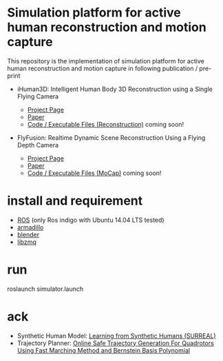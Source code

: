 # Simulation platform for active human reconstruction and motion capture

This repository is the implementation of simulation platform for active human reconstruction and motion capture in following publication / pre-print

* iHuman3D: Intelligent Human Body 3D Reconstruction using a Single Flying Camera 
  * [Project Page](http://www.luvision.net/iHuman3D/) 
  * [Paper](http://www.luvision.net/iHuman3D/Fig/iHuman3D_camear_ready.pdf)
  * [Code / Executable Files (Reconstruction)](https://github.com/wchengad/iHuman3D) coming soon!

* FlyFusion: Realtime Dynamic Scene Reconstruction Using a Flying Depth Camera
  * [Project Page](http://www.luvision.net/FlyFusion_tvcg/) 
  * [Paper](http://www.luvision.net/FlyFusion_tvcg/Fig/FlyFusion-tvcg.pdf)
  * [Code / Executable Files (MoCap)](https://github.com/wchengad/FlyFusion) coming soon!

# install and requirement
* [ROS](http://wiki.ros.org/indigo/Installation/Ubuntu) (only Ros indigo with Ubuntu 14.04 LTS tested)
* [armadillo](http://arma.sourceforge.net/)
* [blender](http://download.blender.org/release/Blender2.78/blender-2.78a-linux-glibc211-x86_64.tar.bz2)
* [libzmq](https://github.com/zeromq/libzmq)

# run
roslaunch simulator.launch

# ack
* Synthetic Human Model: [Learning from Synthetic Humans (SURREAL)](https://github.com/gulvarol/surreal)
* Trajectory Planner: [Online Safe Trajectory Generation For Quadrotors Using Fast Marching Method and Bernstein Basis Polynomial](https://github.com/HKUST-Aerial-Robotics/Btraj)
